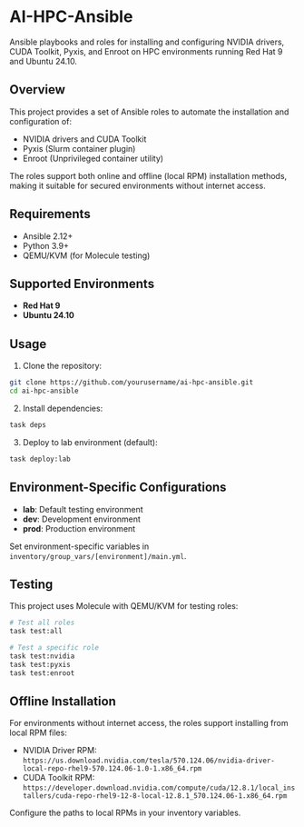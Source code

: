 # AI-HPC-Ansible

Ansible playbooks and roles for installing and configuring NVIDIA drivers, CUDA Toolkit, Pyxis, and Enroot on HPC environments running Red Hat 9 and Ubuntu 24.10.

## Overview

This project provides a set of Ansible roles to automate the installation and configuration of:

- NVIDIA drivers and CUDA Toolkit
- Pyxis (Slurm container plugin)
- Enroot (Unprivileged container utility)

The roles support both online and offline (local RPM) installation methods, making it suitable for secured environments without internet access.

## Requirements

- Ansible 2.12+
- Python 3.9+
- QEMU/KVM (for Molecule testing)



## Supported Environments

- **Red Hat 9**
- **Ubuntu 24.10**

## Usage

1. Clone the repository:

```bash
git clone https://github.com/yourusername/ai-hpc-ansible.git
cd ai-hpc-ansible
```

2. Install dependencies:

```bash
task deps
```

3. Deploy to lab environment (default):

```bash
task deploy:lab
```

## Environment-Specific Configurations

- **lab**: Default testing environment
- **dev**: Development environment
- **prod**: Production environment

Set environment-specific variables in `inventory/group_vars/[environment]/main.yml`.

## Testing

This project uses Molecule with QEMU/KVM for testing roles:

```bash
# Test all roles
task test:all

# Test a specific role
task test:nvidia
task test:pyxis
task test:enroot
```

## Offline Installation

For environments without internet access, the roles support installing from local RPM files:

- NVIDIA Driver RPM: `https://us.download.nvidia.com/tesla/570.124.06/nvidia-driver-local-repo-rhel9-570.124.06-1.0-1.x86_64.rpm`
- CUDA Toolkit RPM: `https://developer.download.nvidia.com/compute/cuda/12.8.1/local_installers/cuda-repo-rhel9-12-8-local-12.8.1_570.124.06-1.x86_64.rpm`

Configure the paths to local RPMs in your inventory variables.
